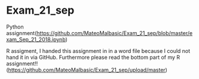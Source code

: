 # Exam_21_sep
Python assignment(https://github.com/MateoMalbasic/Exam_21_sep/blob/master/exam_Sep_21_2018.ipynb)

R assigment, I handed this assignment in in a word file because I could not hand it in via GitHub. Furthermore please read the bottom part of my R assignment!! (https://github.com/MateoMalbasic/Exam_21_sep/upload/master)
